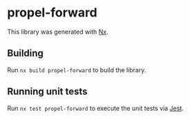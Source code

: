 # propel-forward

This library was generated with [Nx](https://nx.dev).

## Building

Run `nx build propel-forward` to build the library.

## Running unit tests

Run `nx test propel-forward` to execute the unit tests via [Jest](https://jestjs.io).
